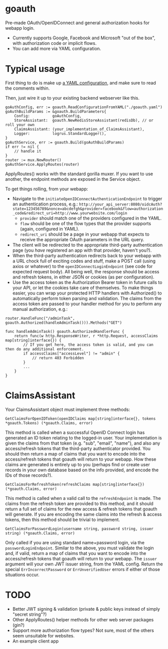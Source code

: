 # goauth

Pre-made OAuth/OpenIDConnect and general authorization hooks for webapp login.

- Currently supports Google, Facebook and Microsoft "out of the box", with authorization code or implicit flows.
- You can add more via YAML configuration.

# Typical usage

First thing to do is make up [a YAML configuration](goauth.template.yaml), and make sure to read the comments within.

Then, just wire it up to your existing backend webserver like this.

```
goAuthConfig, err := goauth.ReadConfigurationFromYAML("./goauth.yaml")
goAuthBuildParams := &goauth.BuildParameters{
	Config:          goAuthConfig,
	StoreAssistant:  goauth.NewRedisStoreAssistant(redisDb), // or roll your own
	ClaimsAssistant: (your_implementation_of_ClaimsAssistant),
	Logger:          logrus.StandardLogger(),
}
goAuthService, err := goauth.Build(goAuthBuildParams)
if err != nil {
	// handle it
}
router := mux.NewRouter()
goAuthService.ApplyRoutes(router)
```

ApplyRoutes() works with the standard gorilla muxer. If you want to use another, the endpoint methods are exposed in the Service object.

To get things rolling, from your webapp:

- Navigate to the `initiateOpenIDConnectAuthenticationEndpoint` to trigger an authentication process, e.g.:
  `http://your_api_server:8080/oidcAuth?state=123456789&nonce=abcdefgh&provider=facebook&flow=authorization_code&redirect_uri=http://www.yourwebsite.com/login`
  - `provider` should match one of the providers configured in the YAML.
  - `flow` should be one of the flow types that the provider supports (again, configured in YAML).
  - `redirect_uri` should be a page in your webapp that expects to receive the appropriate OAuth parameters in the URL query.
- The client will be redirected to the appropriate third-party authentication page (you _have_ registered an app with that provider, haven't you?).
- When the third-party authentication redirects back to your webapp with a URL chock full of exciting codes and stuff, make a POST call (using axios or whatever) to the `openIDConnectLoginEndpoint` (see code for expected request body). All being well, the response should be access and refresh tokens, in either JSON or cookies (as per configuration).
- Use the access token as the Authorization Bearer token in future calls to your API, or let the cookies take care of themselves. To make things easier, you can wrap your protected HTTP handlers with Authorized() to automatically perform token parsing and validation. The claims from the access token are passed to your handler method for you to perform any manual authorization, e.g.:

```
router.HandleFunc("/adminTask", goauth.Authorized(handleAdminTask())).Methods("GET")

func handleAdminTask() goauth.AuthorizedHandlerFunc {
	return func(w http.ResponseWriter, r *http.Request, accessClaims map[string]interface{}) {
		// If you get here, the access token is valid, and you can then do any additional enforcement.
		if accessClaims["accessLevel"] != "admin" {
			// return 403 Forbidden
		}
		...
	}
}
```

# ClaimsAssistant

Your ClaimsAssistant object must implement three methods:

```
GetClaimsForOpenIDToken(openIDClaims map[string]interface{}, tokens *goauth.Tokens) (*goauth.Claims, error)
```

This method is called when a successful OpenID Connect login has generated an ID token relating to the logged-in user. Your implementation is given the claims from that token (e.g. "sub", "email", "name"), and also any access/refresh tokens that the third-party authenticator provided. You should then return a map of claims that you want to encode into the access/refresh tokens that goauth will return to your webapp. How these claims are generated is entirely up to you (perhaps find or create user records in your own database based on the info provided, and encode the IDs of those records?).

```
GetClaimsForRefreshToken(refreshClaims map[string]interface{}) (*goauth.Claims, error)
```

This method is called when a valid call to the `refreshEndpoint` is made. The claims from the refresh token are provided to this method, and it should return a full set of claims for the new access & refresh tokens that goauth will generate. If you are encoding the same claims into the refresh & access tokens, then this method should be trivial to implement.

```
GetClaimsForPasswordLogin(username string, password string, issuer string) (*goauth.Claims, error)
```

Only called if you are using standard name+password login, via the `passwordLoginEndpoint`. Similar to the above, you must validate the login and, if valid, return a map of claims that you want to encode into the access/refresh tokens that goauth will return to your webapp. The `issuer` argument will your own JWT issuer string, from the YAML config. Return the special `ErrIncorrectPassword` or `ErrUnverifiedUser` errors if either of those situations occur.

# TODO

- Better JWT signing & validation (private & public keys instead of simply "secret string"?)
- Other ApplyRoutes() helper methods for other web server packages (gin?)
- Support more authorization flow types? Not sure, most of the others seem unsuitable for websites.
- An example client app
